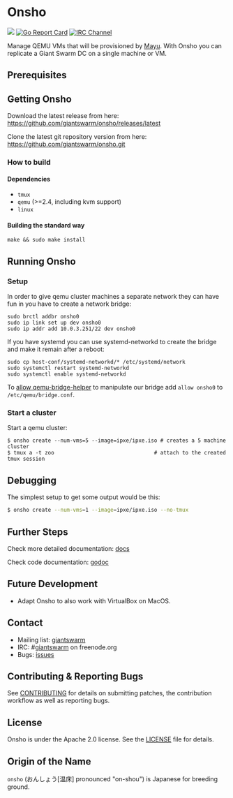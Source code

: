 # Onsho

[![](https://godoc.org/github.com/giantswarm/onsho?status.svg)](http://godoc.org/github.com/giantswarm/onsho)
[![Go Report Card](https://goreportcard.com/badge/github.com/giantswarm/onsho)](https://goreportcard.com/report/github.com/giantswarm/onsho)
[![IRC Channel](https://img.shields.io/badge/irc-%23giantswarm-blue.svg)](https://kiwiirc.com/client/irc.freenode.net/#giantswarm)

Manage QEMU VMs that will be provisioned by [Mayu](https://github.com/giantswarm/mayu). With Onsho you can replicate a Giant Swarm DC on a single machine or VM.

## Prerequisites

## Getting Onsho

Download the latest release from here: https://github.com/giantswarm/onsho/releases/latest

Clone the latest git repository version from here: https://github.com/giantswarm/onsho.git

### How to build

#### Dependencies

 * `tmux`
 * `qemu` (>=2.4, including kvm support)
 * `linux`

#### Building the standard way

```
make && sudo make install
```

## Running Onsho

### Setup

In order to give qemu cluster machines a separate network they can have fun in
you have to create a network bridge:

```
sudo brctl addbr onsho0
sudo ip link set up dev onsho0
sudo ip addr add 10.0.3.251/22 dev onsho0
```

If you have systemd you can use systemd-networkd to create the bridge and make it remain after a reboot:

```
sudo cp host-conf/systemd-networkd/* /etc/systemd/network
sudo systemctl restart systemd-networkd
sudo systemctl enable systemd-networkd
```

To [allow qemu-bridge-helper](http://wiki.qemu.org/Features-Done/HelperNetworking#Setup) to manipulate our bridge add `allow onsho0` to `/etc/qemu/bridge.conf`.

### Start a cluster

Start a qemu cluster:
```
$ onsho create --num-vms=5 --image=ipxe/ipxe.iso # creates a 5 machine cluster
$ tmux a -t zoo                                # attach to the created tmux session
```

## Debugging

The simplest setup to get some output would be this:
```bash
$ onsho create --num-vms=1 --image=ipxe/ipxe.iso --no-tmux
```

## Further Steps

Check more detailed documentation: [docs](docs)

Check code documentation: [godoc](https://godoc.org/github.com/giantswarm/onsho)

## Future Development

- Adapt Onsho to also work with VirtualBox on MacOS.

## Contact

- Mailing list: [giantswarm](https://groups.google.com/forum/!forum/giantswarm)
- IRC: #[giantswarm](irc://irc.freenode.org:6667/#giantswarm) on freenode.org
- Bugs: [issues](https://github.com/giantswarm/onsho/issues)

## Contributing & Reporting Bugs

See [CONTRIBUTING](CONTRIBUTING.md) for details on submitting patches, the contribution workflow as well as reporting bugs.

## License

Onsho is under the Apache 2.0 license. See the [LICENSE](LICENSE) file for details.

## Origin of the Name

`onsho` (おんしょう[温床] pronounced "on-shou") is Japanese for breeding ground.
